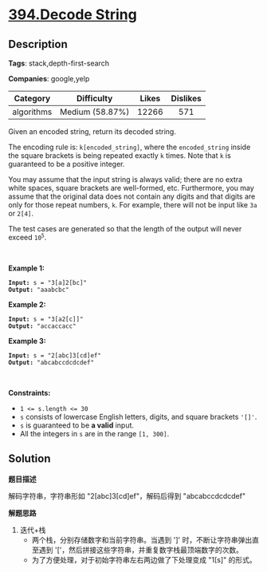 # [394.Decode String](https://leetcode.com/problems/decode-string/description/)

## Description

**Tags**: stack,depth-first-search

**Companies**: google,yelp

| Category | Difficulty | Likes | Dislikes |
| :------: | :--------: | :---: | :------: |
| algorithms | Medium (58.87%) | 12266 | 571 |

<p>Given an encoded string, return its decoded string.</p>
<p>The encoding rule is: <code>k[encoded_string]</code>, where the <code>encoded_string</code> inside the square brackets is being repeated exactly <code>k</code> times. Note that <code>k</code> is guaranteed to be a positive integer.</p>
<p>You may assume that the input string is always valid; there are no extra white spaces, square brackets are well-formed, etc. Furthermore, you may assume that the original data does not contain any digits and that digits are only for those repeat numbers, <code>k</code>. For example, there will not be input like <code>3a</code> or <code>2[4]</code>.</p>
<p>The test cases are generated so that the length of the output will never exceed <code>10<sup>5</sup></code>.</p>
<p>&nbsp;</p>
<p><strong class="example">Example 1:</strong></p>
<pre><code><strong>Input:</strong> s = &quot;3[a]2[bc]&quot;
<strong>Output:</strong> &quot;aaabcbc&quot;</code></pre>
<p><strong class="example">Example 2:</strong></p>
<pre><code><strong>Input:</strong> s = &quot;3[a2[c]]&quot;
<strong>Output:</strong> &quot;accaccacc&quot;</code></pre>
<p><strong class="example">Example 3:</strong></p>
<pre><code><strong>Input:</strong> s = &quot;2[abc]3[cd]ef&quot;
<strong>Output:</strong> &quot;abcabccdcdcdef&quot;</code></pre>
<p>&nbsp;</p>
<p><strong>Constraints:</strong></p>
<ul>
  <li><code>1 &lt;= s.length &lt;= 30</code></li>
  <li><code>s</code> consists of lowercase English letters, digits, and square brackets <code>&#39;[]&#39;</code>.</li>
  <li><code>s</code> is guaranteed to be <strong>a valid</strong> input.</li>
  <li>All the integers in <code>s</code> are in the range <code>[1, 300]</code>.</li>
</ul>

## Solution

**题目描述**

解码字符串，字符串形如 "2[abc]3[cd]ef"，解码后得到 "abcabccdcdcdef"

**解题思路**

1. 迭代+栈
   - 两个栈，分别存储数字和当前字符串。当遇到 ']' 时，不断让字符串弹出直至遇到 '['，然后拼接这些字符串，并重复数字栈最顶端数字的次数。
   - 为了方便处理，对于初始字符串左右两边做了下处理变成 "1[s]" 的形式。

